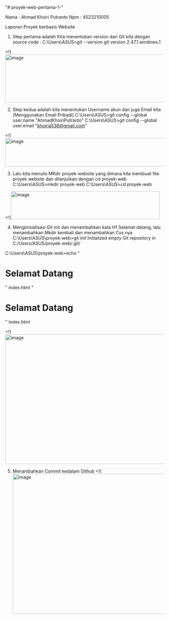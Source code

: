 "# proyek-web-pertama-1-" 

Nama : Ahmad Khoiri Putranto
Npm : 4523210005

Laporan Proyek berbasis Website
  1. Step pertama adalah Kita menentukan version dari Git kita dengan source code : 
  C:\Users\ASUS>git --version
  git version 2.47.1.windows.1

  <!(<img width="883" height="152" alt="image" src="https://github.com/user-attachments/assets/31e830ba-688c-4b03-8b87-aa1b1698dcb1" />



  2. Step kedua adalah kita menentukan Username akun dan juga Email kita [Menggunakan Email Pribadi]
  C:\Users\ASUS>git config --global user.name "AhmadKhoiriPutranto"
  C:\Users\ASUS>git config --global user.email "khoiria536@gmail.com"

  <!(<img width="843" height="90" alt="image" src="https://github.com/user-attachments/assets/b3280445-792b-495b-aca0-c281a16b7046" />


  3. Lalu kita menulis MKdir proyek-website yang dimana kita membuat file proyek website dan dilanjutkan dengan cd proyek-web
  C:\Users\ASUS>mkdir proyek-web
  C:\Users\ASUS>cd proyek-web

  <!(<img width="473" height="88" alt="image" src="https://github.com/user-attachments/assets/9ce1cdf9-fe96-4dce-b3d9-fc0ff04b5d4c" />

  4. Menginisialisasi Git init dan menambahkan kata H1 Selamat datang, lalu menambahkan Mkdir kembali dan menambahkan Css nya
  C:\Users\ASUS\proyek-web>git init
  Initialized empty Git repository in C:/Users/ASUS/proyek-web/.git/

  C:\Users\ASUS\proyek-web>echo "<h1>Selamat Datang</h1>" index.html
  "<h1>Selamat Datang</h1>" index.html

  <!(<img width="1062" height="411" alt="image" src="https://github.com/user-attachments/assets/4c138ec1-25eb-4c86-aff0-72a7c5b4e7f3" />

  5. Menambahkan Commit kedalam Github
  <!(<img width="1302" height="444" alt="image" src="https://github.com/user-attachments/assets/e3e50820-10cb-49d5-9448-4c6f2cc21fa6" />

